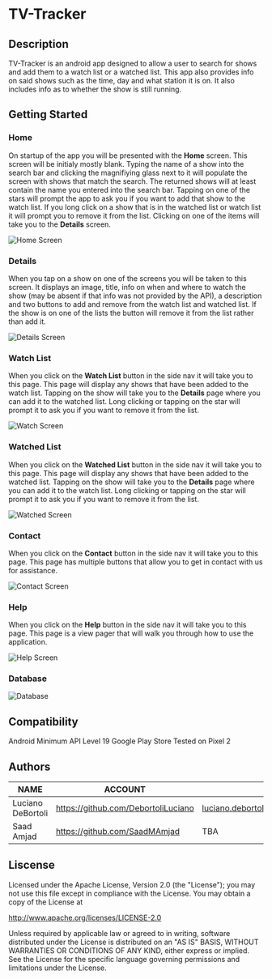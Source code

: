 # TV-Tracker

## Description
TV-Tracker is an android app designed to allow a user to search for shows and add them to a watch list or a watched list. This app also provides info on said shows such as the time, day and what station it is on. It also includes info as to whether the show is still running.

## Getting Started

### Home
On startup of the app you will be presented with the **Home** screen. This screen will be initialy mostly blank. Typing the name of a show into the search bar and clicking the magnifiying glass next to it will populate the screen with shows that match the search. The returned shows will at least contain the name you entered into the search bar. Tapping on one of the stars will prompt the app to ask you if you want to add that show to the watch list. If you long click on a show that is in the watched list or watch list it will prompt you to remove it from the list. Clicking on one of the items will take you to the **Details** screen.

![Home Screen](https://github.com/DebortoliLuciano/TV-Tracker/blob/master/home.PNG "Home Screen")

### Details
When you tap on a show on one of the screens you will be taken to this screen. It displays an image, title, info on when and where to watch the show (may be absent if that info was not provided by the API), a description and two buttons to add and remove from the watch list and watched list. If the show is on one of the lists the button will remove it from the list rather than add it.

![Details Screen](https://github.com/DebortoliLuciano/TV-Tracker/blob/master/details.PNG "Details Screen")

### Watch List
When you click on the **Watch List** button in the side nav it will take you to this page. This page will display any shows that have been added to the watch list. Tapping on the show will take you to the **Details** page where you can add it to the watched list. Long clicking or tapping on the star will prompt it to ask you if you want to remove it from the list.

![Watch Screen](https://github.com/DebortoliLuciano/TV-Tracker/blob/master/watch.PNG "Watch Screen")

### Watched List
When you click on the **Watched List** button in the side nav it will take you to this page. This page will display any shows that have been added to the watched list. Tapping on the show will take you to the **Details** page where you can add it to the watch list. Long clicking or tapping on the star will prompt it to ask you if you want to remove it from the list.

![Watched Screen](https://github.com/DebortoliLuciano/TV-Tracker/blob/master/Watched.PNG "Watched Screen")

### Contact
When you click on the **Contact** button in the side nav it will take you to this page. This page has multiple buttons that allow you to get in contact with us for assistance.

![Contact Screen](https://github.com/DebortoliLuciano/TV-Tracker/blob/master/contact.PNG "Contact Screen")

### Help
When you click on the **Help** button in the side nav it will take you to this page. This page is a view pager that will walk you through how to use the application.

![Help Screen](https://github.com/DebortoliLuciano/TV-Tracker/blob/master/help.PNG "Help Screen")

### Database
![Database](https://github.com/DebortoliLuciano/TV-Tracker/blob/master/database.png "Database Schema")

## Compatibility
Android
Minimum API Level 19
Google Play Store
Tested on Pixel 2

## Authors

| NAME | ACCOUNT | EMAIL |
| ---- | ------- | ----- |
| Luciano DeBortoli | https://github.com/DebortoliLuciano | luciano.debortoli31@stclairconnect.ca |
| Saad Amjad | https://github.com/SaadMAmjad | TBA |

## Liscense

Licensed under the Apache License, Version 2.0 (the "License");
you may not use this file except in compliance with the License.
You may obtain a copy of the License at

   http://www.apache.org/licenses/LICENSE-2.0

Unless required by applicable law or agreed to in writing, software
distributed under the License is distributed on an "AS IS" BASIS,
WITHOUT WARRANTIES OR CONDITIONS OF ANY KIND, either express or implied.
See the License for the specific language governing permissions and
limitations under the License.

